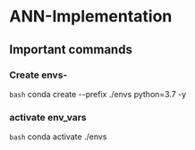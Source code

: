 # ANN-Implementation

## Important commands

### Create envs-

```bash```
conda create --prefix ./envs python=3.7 -y

### activate env_vars

``` bash ```
conda activate ./envs

